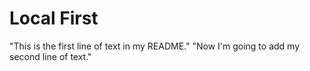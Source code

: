 # Local First

"This is the first line of text in my README."
"Now I'm going to add my second line of text."